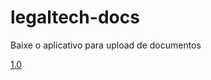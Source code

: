 # legaltech-docs

Baixe o aplicativo para upload de documentos

[1.0](https://github.com/CarlosFlavioSouza/legaltech-docs/blob/main/binaries/legaltech-upload.zip)